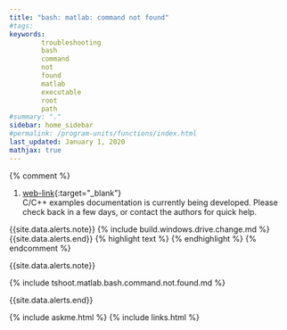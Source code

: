 ```yaml
---
title: "bash: matlab: command not found"
#tags: 
keywords: 
        troubleshooting
        bash
        command
        not
        found
        matlab
        executable
        root
        path
#summary: "."
sidebar: home_sidebar
#permalink: /program-units/functions/index.html
last_updated: January 1, 2020
mathjax: true
---
```


{% comment %}
1. [web-link](){:target="_blank"}  
C/C++ examples documentation is currently being developed. Please check back in a few days, or contact the authors for quick help.  
<div id="toc"></div>  
{{site.data.alerts.note}}
{% include build.windows.drive.change.md %}
{{site.data.alerts.end}}
{% highlight text %}
{% endhighlight %}
<b><code></code></b>
{% endcomment %}


{{site.data.alerts.note}}

{% include tshoot.matlab.bash.command.not.found.md %}

{{site.data.alerts.end}}

{% include askme.html %}
{% include links.html %}
